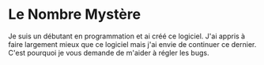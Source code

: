 Le Nombre Mystère
=======================
Je suis un débutant en programmation et ai créé ce logiciel. J'ai appris à faire largement mieux que ce logiciel mais j'ai envie de continuer ce dernier. C'est pourquoi je vous demande de m'aider à régler les bugs.
